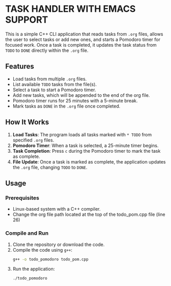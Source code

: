# TASK HANDLER WITH EMACS SUPPORT
This is a simple C++ CLI application that reads tasks from `.org` files, allows the user to select tasks or add new ones, and starts a Pomodoro timer for focused work. Once a task is completed, it updates the task status from `TODO` to `DONE` directly within the `.org` file.

## Features
- Load tasks from multiple `.org` files.
- List available `TODO` tasks from the file(s).
- Select a task to start a Pomodoro timer.
- Add new tasks, which will be appended to the end of the org file.
- Pomodoro timer runs for 25 minutes with a 5-minute break.
- Mark tasks as `DONE` in the `.org` file once completed.

## How It Works
1. **Load Tasks**: The program loads all tasks marked with `* TODO` from specified `.org` files.
2. **Pomodoro Timer**: When a task is selected, a 25-minute timer begins. 
3. **Task Completion**: Press `c` during the Pomodoro timer to mark the task as complete.
4. **File Update**: Once a task is marked as complete, the application updates the `.org` file, changing `TODO` to `DONE`.

## Usage

### Prerequisites
- Linux-based system with a C++ compiler.
- Change the org file path located at the top of the todo_pom.cpp file (line 26)

### Compile and Run
1. Clone the repository or download the code.
2. Compile the code using `g++`:
   ```bash
   g++ -o todo_pomodoro todo_pom.cpp
3. Run the application:
   ```bash
   ./todo_pomodoro


